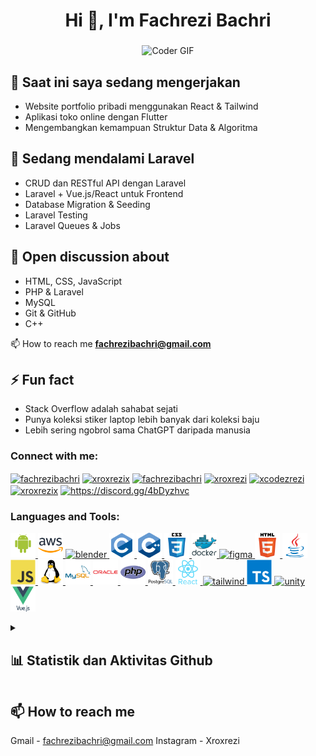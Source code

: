 <h1 align="center">Hi 👋, I'm Fachrezi Bachri</h1>
<h3 align="center"><Hello, World!/></h3>

<div align="center">
  <img src="https://media.giphy.com/media/SWoSkN6DxTszqIKEqv/giphy.gif" alt="Coder GIF" width="500">
</div>


## 🔭 Saat ini saya sedang mengerjakan
- Website portfolio pribadi menggunakan React & Tailwind 
- Aplikasi toko online dengan Flutter 
- Mengembangkan kemampuan Struktur Data & Algoritma

## 🌱 Sedang mendalami Laravel 
- CRUD dan RESTful API dengan Laravel 
- Laravel + Vue.js/React untuk Frontend 
- Database Migration & Seeding 
- Laravel Testing 
- Laravel Queues & Jobs

## 💬 Open discussion about 
- HTML, CSS, JavaScript 
- PHP & Laravel 
- MySQL 
- Git & GitHub 
- C++

📫 How to reach me **fachrezibachri@gmail.com**

## ⚡ Fun fact 
- Stack Overflow adalah sahabat sejati 
- Punya koleksi stiker laptop lebih banyak dari koleksi baju 
- Lebih sering ngobrol sama ChatGPT daripada manusia

<h3 align="left">Connect with me:</h3>
<p align="left">
<a href="https://twitter.com/fachrezibachri" target="blank"><img align="center" src="https://raw.githubusercontent.com/rahuldkjain/github-profile-readme-generator/master/src/images/icons/Social/twitter.svg" alt="fachrezibachri" height="30" width="40" /></a>
<a href="https://stackoverflow.com/users/xroxrezix" target="blank"><img align="center" src="https://raw.githubusercontent.com/rahuldkjain/github-profile-readme-generator/master/src/images/icons/Social/stack-overflow.svg" alt="xroxrezix" height="30" width="40" /></a>
<a href="https://fb.com/fachrezibachri" target="blank"><img align="center" src="https://raw.githubusercontent.com/rahuldkjain/github-profile-readme-generator/master/src/images/icons/Social/facebook.svg" alt="fachrezibachri" height="30" width="40" /></a>
<a href="https://instagram.com/xroxrezi" target="blank"><img align="center" src="https://raw.githubusercontent.com/rahuldkjain/github-profile-readme-generator/master/src/images/icons/Social/instagram.svg" alt="xroxrezi" height="30" width="40" /></a>
<a href="https://www.youtube.com/c/xcodezrezi" target="blank"><img align="center" src="https://raw.githubusercontent.com/rahuldkjain/github-profile-readme-generator/master/src/images/icons/Social/youtube.svg" alt="xcodezrezi" height="30" width="40" /></a>
<a href="https://www.codechef.com/users/xroxrezix" target="blank"><img align="center" src="https://cdn.jsdelivr.net/npm/simple-icons@3.1.0/icons/codechef.svg" alt="xroxrezix" height="30" width="40" /></a>
<a href="https://discord.gg/https://discord.gg/4bDyzhvc" target="blank"><img align="center" src="https://raw.githubusercontent.com/rahuldkjain/github-profile-readme-generator/master/src/images/icons/Social/discord.svg" alt="https://discord.gg/4bDyzhvc" height="30" width="40" /></a>
</p>

<h3 align="left">Languages and Tools:</h3>
<p align="left"> <a href="https://developer.android.com" target="_blank" rel="noreferrer"> <img src="https://raw.githubusercontent.com/devicons/devicon/master/icons/android/android-original-wordmark.svg" alt="android" width="40" height="40"/> </a> <a href="https://aws.amazon.com" target="_blank" rel="noreferrer"> <img src="https://raw.githubusercontent.com/devicons/devicon/master/icons/amazonwebservices/amazonwebservices-original-wordmark.svg" alt="aws" width="40" height="40"/> </a> <a href="https://www.blender.org/" target="_blank" rel="noreferrer"> <img src="https://download.blender.org/branding/community/blender_community_badge_white.svg" alt="blender" width="40" height="40"/> </a> <a href="https://www.cprogramming.com/" target="_blank" rel="noreferrer"> <img src="https://raw.githubusercontent.com/devicons/devicon/master/icons/c/c-original.svg" alt="c" width="40" height="40"/> </a> <a href="https://www.w3schools.com/cpp/" target="_blank" rel="noreferrer"> <img src="https://raw.githubusercontent.com/devicons/devicon/master/icons/cplusplus/cplusplus-original.svg" alt="cplusplus" width="40" height="40"/> </a> <a href="https://www.w3schools.com/css/" target="_blank" rel="noreferrer"> <img src="https://raw.githubusercontent.com/devicons/devicon/master/icons/css3/css3-original-wordmark.svg" alt="css3" width="40" height="40"/> </a> <a href="https://www.docker.com/" target="_blank" rel="noreferrer"> <img src="https://raw.githubusercontent.com/devicons/devicon/master/icons/docker/docker-original-wordmark.svg" alt="docker" width="40" height="40"/> </a> <a href="https://www.figma.com/" target="_blank" rel="noreferrer"> <img src="https://www.vectorlogo.zone/logos/figma/figma-icon.svg" alt="figma" width="40" height="40"/> </a> <a href="https://www.w3.org/html/" target="_blank" rel="noreferrer"> <img src="https://raw.githubusercontent.com/devicons/devicon/master/icons/html5/html5-original-wordmark.svg" alt="html5" width="40" height="40"/> </a> <a href="https://www.java.com" target="_blank" rel="noreferrer"> <img src="https://raw.githubusercontent.com/devicons/devicon/master/icons/java/java-original.svg" alt="java" width="40" height="40"/> </a> <a href="https://developer.mozilla.org/en-US/docs/Web/JavaScript" target="_blank" rel="noreferrer"> <img src="https://raw.githubusercontent.com/devicons/devicon/master/icons/javascript/javascript-original.svg" alt="javascript" width="40" height="40"/> </a> <a href="https://www.linux.org/" target="_blank" rel="noreferrer"> <img src="https://raw.githubusercontent.com/devicons/devicon/master/icons/linux/linux-original.svg" alt="linux" width="40" height="40"/> </a> <a href="https://www.mysql.com/" target="_blank" rel="noreferrer"> <img src="https://raw.githubusercontent.com/devicons/devicon/master/icons/mysql/mysql-original-wordmark.svg" alt="mysql" width="40" height="40"/> </a> <a href="https://www.oracle.com/" target="_blank" rel="noreferrer"> <img src="https://raw.githubusercontent.com/devicons/devicon/master/icons/oracle/oracle-original.svg" alt="oracle" width="40" height="40"/> </a> <a href="https://www.php.net" target="_blank" rel="noreferrer"> <img src="https://raw.githubusercontent.com/devicons/devicon/master/icons/php/php-original.svg" alt="php" width="40" height="40"/> </a> <a href="https://www.postgresql.org" target="_blank" rel="noreferrer"> <img src="https://raw.githubusercontent.com/devicons/devicon/master/icons/postgresql/postgresql-original-wordmark.svg" alt="postgresql" width="40" height="40"/> </a> <a href="https://reactjs.org/" target="_blank" rel="noreferrer"> <img src="https://raw.githubusercontent.com/devicons/devicon/master/icons/react/react-original-wordmark.svg" alt="react" width="40" height="40"/> </a> <a href="https://tailwindcss.com/" target="_blank" rel="noreferrer"> <img src="https://www.vectorlogo.zone/logos/tailwindcss/tailwindcss-icon.svg" alt="tailwind" width="40" height="40"/> </a> <a href="https://www.typescriptlang.org/" target="_blank" rel="noreferrer"> <img src="https://raw.githubusercontent.com/devicons/devicon/master/icons/typescript/typescript-original.svg" alt="typescript" width="40" height="40"/> </a> <a href="https://unity.com/" target="_blank" rel="noreferrer"> <img src="https://www.vectorlogo.zone/logos/unity3d/unity3d-icon.svg" alt="unity" width="40" height="40"/> </a> <a href="https://vuejs.org/" target="_blank" rel="noreferrer"> <img src="https://raw.githubusercontent.com/devicons/devicon/master/icons/vuejs/vuejs-original-wordmark.svg" alt="vuejs" width="40" height="40"/> </a> </p>

<details>
 <summary><h2>📊 Statistik dan Aktivitas Github</h2></summary>
 <br/>
   <div>
   <!-- Optional: Tambahkan section activity graph yang terpisah -->
   <details>
       <summary>📈 Grafik Aktivitas</summary>
       <img alt="Rezibos's Activity Graph" src="https://github-readme-activity-graph.vercel.app/graph?username=rezibos&theme=github-light"/>
   </details>

   <details>
       <summary>🏆 GitHub Trophies</summary>
       <br/>
       <p align="center">
           <img src="https://github-profile-trophy.vercel.app/?username=rezibos&theme=tokyonight&no-frame=true&no-bg=false&margin-w=4&row=1" alt="rezibos" />
       </p>
   </details>

   <details>
       <summary>🔍 Details</summary>    
       <br/>
       <p align="center">
           <a href="https://github.com/rezibos/github-readme-stats">
               <img alt="Rezibos's Github Stats" src="https://github-readme-stats.vercel.app/api?username=rezibos&show_icons=true&count_private=true&theme=tokyonight" height="192px"/>
           </a>
       </p>
       <br/><br/>
       <p align="center">
           <img src="https://github-readme-stats.vercel.app/api/top-langs?username=rezibos&langs_count=10&show_icons=true&locale=en&layout=compact&theme=tokyonight" alt="rezibos" height="192px"/>
       </p>
   </details>

   <details>
       <summary><b>⚡ Aktivitas GitHub Terbaru</b></summary>
       <br/>
       <p align="center">
           <img alt="Rezibos's Activity Graph" src="https://github-readme-streak-stats.herokuapp.com/?user=rezibos&theme=tokyonight" />
       </p>
   </details>

</details>


## 📫 How to reach me 

Gmail - fachrezibachri@gmail.com
Instagram - Xroxrezi


